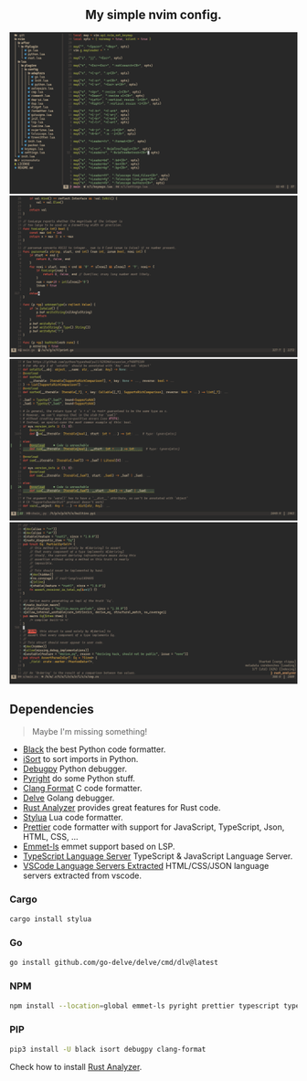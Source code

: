 <h2 align="center">My simple nvim config.</h2>
<div align="center">
    <img src="https://github.com/Murzchnvok/nvim/blob/main/screenshots/nvim.png?raw=true" />
    <img src="https://github.com/Murzchnvok/nvim/blob/main/screenshots/golang.png?raw=true" />
    <img src="https://github.com/Murzchnvok/nvim/blob/main/screenshots/python.png?raw=true" />
    <img src="https://github.com/Murzchnvok/nvim/blob/main/screenshots/rust.png?raw=true" />
</div>

## Dependencies

> Maybe I'm missing something!

- [Black](https://github.com/psf/black) the best Python code formatter.
- [iSort](https://pypi.org/project/isort/) to sort imports in Python.
- [Debugpy](https://github.com/microsoft/debugpy/) Python debugger.
- [Pyright](https://www.npmjs.com/package/pyright) do some Python stuff.
- [Clang Format](https://pypi.org/project/clang-format/) C code formatter.
- [Delve](https://github.com/go-delve/delve) Golang debugger.
- [Rust Analyzer](https://rust-analyzer.github.io/manual.html#rust-analyzer-language-server-binary) provides great features for Rust code.
- [Stylua](https://github.com/johnnymorganz/stylua) Lua code formatter.
- [Prettier](https://prettier.io/) code formatter with support for JavaScript, TypeScript, Json, HTML, CSS, ...
- [Emmet-ls](https://github.com/aca/emmet-ls) emmet support based on LSP.
- [TypeScript Language Server](https://github.com/typescript-language-server/typescript-language-server) TypeScript & JavaScript Language Server.
- [VSCode Language Servers Extracted](https://www.npmjs.com/package/vscode-langservers-extracted) HTML/CSS/JSON language servers extracted from vscode.

### Cargo

```bash
cargo install stylua
```

### Go 

```bash
go install github.com/go-delve/delve/cmd/dlv@latest
```

### NPM

```bash
npm install --location=global emmet-ls pyright prettier typescript typescript-language-server vscode-langservers-extracted
```

### PIP

```bash
pip3 install -U black isort debugpy clang-format
```

Check how to install [Rust Analyzer](https://rust-analyzer.github.io/manual.html#rust-analyzer-language-server-binary).
